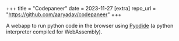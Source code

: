 +++
title = "Codepaneer"
date = 2023-11-27
[extra]
repo_url = "https://github.com/aaryadav/codepaneer"
+++

A webapp to run python code in the browser using [Pyodide](https://pyodide.org/en/stable/) (a python interpreter compiled for WebAssembly).
